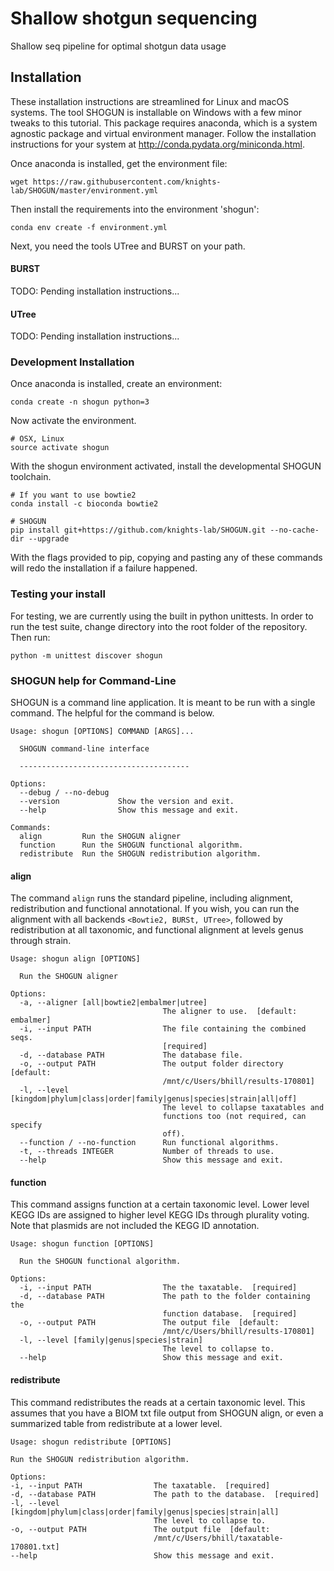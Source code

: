 Shallow shotgun sequencing
=======
Shallow seq pipeline for optimal shotgun data usage

## Installation
These installation instructions are streamlined for Linux and macOS systems. The tool SHOGUN is installable on Windows with a few minor tweaks to this tutorial. This package requires anaconda, which is a system agnostic package and virtual environment manager. Follow the installation instructions for your system at <http://conda.pydata.org/miniconda.html>.

Once anaconda is installed, get the environment file:

```
wget https://raw.githubusercontent.com/knights-lab/SHOGUN/master/environment.yml
```

Then install the requirements into the environment 'shogun':
```
conda env create -f environment.yml
```

Next, you need the tools UTree and BURST on your path.

#### BURST
TODO: Pending installation instructions...

#### UTree
TODO: Pending installation instructions...

### Development Installation

Once anaconda is installed, create an environment:
```
conda create -n shogun python=3
```

Now activate the environment.

```
# OSX, Linux
source activate shogun
```

With the shogun environment activated, install the developmental SHOGUN toolchain.

```
# If you want to use bowtie2
conda install -c bioconda bowtie2

# SHOGUN
pip install git+https://github.com/knights-lab/SHOGUN.git --no-cache-dir --upgrade
```

With the flags provided to pip, copying and pasting any of these commands will redo the installation if a failure happened.

### Testing your install

For testing, we are currently using the built in python unittests. In order to run the test suite, change directory into the root folder of the repository. Then run:

```
python -m unittest discover shogun
```

### SHOGUN help for Command-Line
SHOGUN is a command line application. It is meant to be run with a single command. The helpful for the command is below.

```
Usage: shogun [OPTIONS] COMMAND [ARGS]...

  SHOGUN command-line interface

  --------------------------------------

Options:
  --debug / --no-debug
  --version             Show the version and exit.
  --help                Show this message and exit.

Commands:
  align         Run the SHOGUN aligner
  function      Run the SHOGUN functional algorithm.
  redistribute  Run the SHOGUN redistribution algorithm.
  ```

#### align
  The command ```align``` runs the standard pipeline, including alignment, redistribution and functional annotational. If you wish, you can run the alignment with all backends ```<Bowtie2, BURSt, UTree>```, followed by redistribution at all taxonomic, and functional alignment at levels genus through strain.

```
Usage: shogun align [OPTIONS]

  Run the SHOGUN aligner

Options:
  -a, --aligner [all|bowtie2|embalmer|utree]
                                  The aligner to use.  [default: embalmer]
  -i, --input PATH                The file containing the combined seqs.
                                  [required]
  -d, --database PATH             The database file.
  -o, --output PATH               The output folder directory  [default:
                                  /mnt/c/Users/bhill/results-170801]
  -l, --level [kingdom|phylum|class|order|family|genus|species|strain|all|off]
                                  The level to collapse taxatables and
                                  functions too (not required, can specify
                                  off).
  --function / --no-function      Run functional algorithms.
  -t, --threads INTEGER           Number of threads to use.
  --help                          Show this message and exit.
```

#### function
This command assigns function at a certain taxonomic level. Lower level KEGG IDs are assigned to higher level KEGG IDs through plurality voting. Note that plasmids are not included the KEGG ID annotation.

```
Usage: shogun function [OPTIONS]

  Run the SHOGUN functional algorithm.

Options:
  -i, --input PATH                The the taxatable.  [required]
  -d, --database PATH             The path to the folder containing the
                                  function database.  [required]
  -o, --output PATH               The output file  [default:
                                  /mnt/c/Users/bhill/results-170801]
  -l, --level [family|genus|species|strain]
                                  The level to collapse to.
  --help                          Show this message and exit.
```


#### redistribute
  This command redistributes the reads at a certain taxonomic level. This assumes that you have a BIOM txt file output from SHOGUN align, or even a summarized table from redistribute at a lower level.

  ```
  Usage: shogun redistribute [OPTIONS]

  Run the SHOGUN redistribution algorithm.

Options:
  -i, --input PATH                The taxatable.  [required]
  -d, --database PATH             The path to the database.  [required]
  -l, --level [kingdom|phylum|class|order|family|genus|species|strain|all]
                                  The level to collapse to.
  -o, --output PATH               The output file  [default:
                                  /mnt/c/Users/bhill/taxatable-170801.txt]
  --help                          Show this message and exit.
  ```
